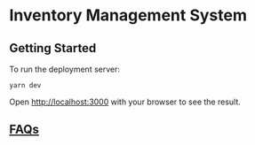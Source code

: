 # Inventory Management System

## Getting Started

To run the deployment server:

```
yarn dev
```

Open [http://localhost:3000](http://localhost:3000) with your browser to see the result.

## [FAQs](docs/FAQ.md)

